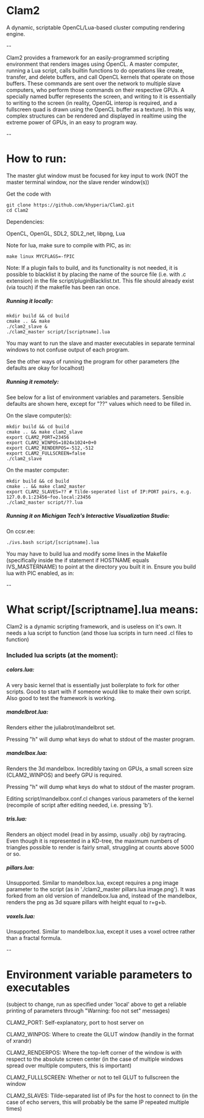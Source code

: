 Clam2
=====

A dynamic, scriptable OpenCL/Lua-based cluster computing rendering engine.

--

Clam2 provides a framework for an easily-programmed scripting environment that renders images using OpenCL. A master computer, running a Lua script, calls builtin functions to do operations like create, transfer, and delete buffers, and call OpenCL kernels that operate on those buffers. These commands are sent over the network to multiple slave computers, who perform those commands on their respective GPUs. A specially named buffer represents the screen, and writing to it is essentially to writing to the screen (in reality, OpenGL interop is required, and a fullscreen quad is drawn using the OpenCL buffer as a texture). In this way, complex structures can be rendered and displayed in realtime using the extreme power of GPUs, in an easy to program way.

--

# How to run:

The master glut window must be focused for key input to work (NOT the master terminal window, nor the slave render window(s))

Get the code with

    git clone https://github.com/khyperia/Clam2.git
    cd Clam2

Dependencies:

OpenCL, OpenGL, SDL2, SDL2_net, libpng, Lua

Note for lua, make sure to compile with PIC, as in:

    make linux MYCFLAGS=-fPIC

Note: If a plugin fails to build, and its functionality is not needed, it is possible to blacklist it by placing the name of the source file (i.e. with .c extension) in the file script/pluginBlacklist.txt. This file should already exist (via touch) if the makefile has been ran once.

##### Running it locally:

    mkdir build && cd build
    cmake .. && make
    ./clam2_slave &
    ./clam2_master script/[scriptname].lua

You may want to run the slave and master executables in separate terminal windows to not confuse output of each program.

See the other ways of running the program for other parameters (the defaults are okay for localhost)

##### Running it remotely:

See below for a list of environment variables and parameters. Sensible defaults are shown here, except for "??" values which need to be filled in.

On the slave computer(s):

    mkdir build && cd build
    cmake .. && make clam2_slave
    export CLAM2_PORT=23456
    export CLAM2_WINPOS=1024x1024+0+0
    export CLAM2_RENDERPOS=-512,-512
    export CLAM2_FULLSCREEN=false
    ./clam2_slave

On the master computer:

    mkdir build && cd build
    cmake .. && make clam2_master
    export CLAM2_SLAVES=?? # Tilde-seperated list of IP:PORT pairs, e.g. 127.0.0.1:23456~foo.local:23456
    ./clam2_master script/??.lua

##### Running it on Michigan Tech's Interactive Visualization Studio:

On ccsr.ee:

    ./ivs.bash script/[scriptname].lua

You may have to build lua and modify some lines in the Makefile (specifically inside the if statement if HOSTNAME equals IVS_MASTERNAME) to point at the directory you built it in. Ensure you build lua with PIC enabled, as in:


--

# What script/[scriptname].lua means:

Clam2 is a dynamic scripting framework, and is useless on it's own. It needs a lua script to function (and those lua scripts in turn need .cl files to function)

### Included lua scripts (at the moment):

##### colors.lua:

A very basic kernel that is essentially just boilerplate to fork for other scripts. Good to start with if someone would like to make their own script. Also good to test the framework is working.

##### mandelbrot.lua:

Renders either the juliabrot/mandelbrot set.

Pressing "h" will dump what keys do what to stdout of the master program.

##### mandelbox.lua:

Renders the 3d mandelbox. Incredibly taxing on GPUs, a small screen size (CLAM2_WINPOS) and beefy GPU is required.

Pressing "h" will dump what keys do what to stdout of the master program.

Editing script/mandelbox.conf.cl changes various parameters of the kernel (recompile of script after editing needed, i.e. pressing 'b').

##### tris.lua:

Renders an object model (read in by assimp, usually .obj) by raytracing. Even though it is represented in a KD-tree, the maximum numbers of triangles possible to render is fairly small, struggling at counts above 5000 or so.

##### pillars.lua:

Unsupported. Similar to mandelbox.lua, except requires a png image parameter to the script (as in './clam2_master pillars.lua image.png'). It was forked from an old version of mandelbox.lua and, instead of the mandelbox, renders the png as 3d square pillars with height equal to r+g+b.

##### voxels.lua:

Unsupported. Similar to mandelbox.lua, except it uses a voxel octree rather than a fractal formula.

--

# Environment variable parameters to executables

(subject to change, run as specified under 'local' above to get a reliable printing of parameters through "Warning: foo not set" messages)

CLAM2_PORT: Self-explanatory, port to host server on

CLAM2_WINPOS: Where to create the GLUT window (handily in the format of xrandr)

CLAM2_RENDERPOS: Where the top-left corner of the window is with respect to the absolute screen center (in the case of multiple windows spread over multiple computers, this is important)

CLAM2_FULLLSCREEN: Whether or not to tell GLUT to fullscreen the window

CLAM2_SLAVES: Tilde-separated list of IPs for the host to connect to (in the case of echo servers, this will probably be the same IP repeated multiple times)
